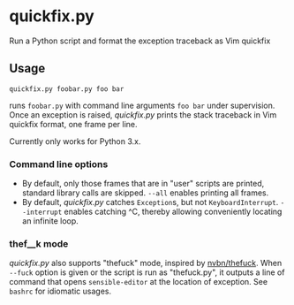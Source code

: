 # quickfix.py
Run a Python script and format the exception traceback as Vim quickfix

## Usage
    quickfix.py foobar.py foo bar
runs `foobar.py` with command line arguments `foo bar` under supervision.  Once an exception is raised, *quickfix.py* prints the stack traceback in Vim quickfix format, one frame per line.

Currently only works for Python 3.x.

### Command line options
* By default, only those frames that are in "user" scripts are printed, standard library calls are skipped.  `--all` enables printing all frames.
* By default, *quickfix.py* catches `Exception`s, but not `KeyboardInterrupt`.  `--interrupt` enables catching ^C, thereby allowing conveniently locating an infinite loop.

### thef__k mode
*quickfix.py* also supports "thefuck" mode, inspired by [nvbn/thefuck](https://github.com/nvbn/thefuck).  When `--fuck` option is given or the script is run as "thefuck.py", it outputs a line of command that opens `sensible-editor` at the location of exception.  See `bashrc` for idiomatic usages.
